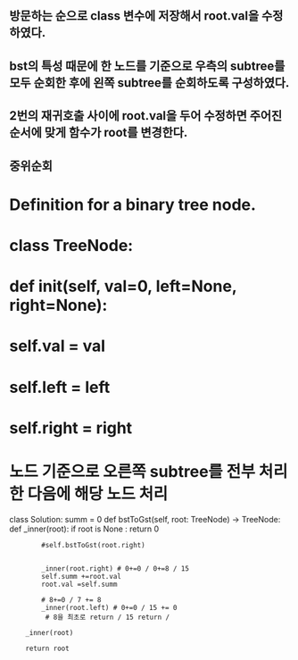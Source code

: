 ## 방문하는 순으로 class 변수에 저장해서 root.val을 수정하였다. 
## bst의 특성 때문에 한 노드를 기준으로 우측의 subtree를 모두 순회한 후에 왼쪽 subtree를 순회하도록 구성하였다.
## 2번의 재귀호출 사이에 root.val을 두어 수정하면 주어진 순서에 맞게 함수가 root를 변경한다.
## 중위순회

# Definition for a binary tree node.
# class TreeNode:
#     def __init__(self, val=0, left=None, right=None):
#         self.val = val
#         self.left = left
#         self.right = right
# 노드 기준으로 오른쪽 subtree를 전부 처리한 다음에 해당 노드 처리
class Solution:
    summ = 0
    def bstToGst(self, root: TreeNode) -> TreeNode:
        def _inner(root):
            if root is None :
                return 0
            
            #self.bstToGst(root.right)
            
            
            _inner(root.right) # 0+=0 / 0+=8 / 15
            self.summ +=root.val
            root.val =self.summ
            
            # 8+=0 / 7 += 8
            _inner(root.left) # 0+=0 / 15 += 0
             # 8을 최초로 return / 15 return /
            
        _inner(root)
        
        return root
        
